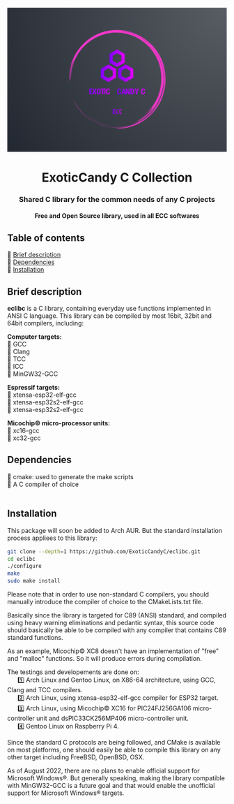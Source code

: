 ![alt text](media/banner.png)
<h1 align="center">ExoticCandy C Collection</h1>
<h3 align="center">Shared C library for the common needs of any C projects</h3>
<h4 align="center">Free and Open Source library, used in all ECC softwares</h4>


## Table of contents
🔸 [Brief description](#brief-description) \
🔸 [Dependencies](#dependencies) \
🔸 [Installation](#installation)




## Brief description

**eclibc** is a C library, containing everyday use functions implemented in ANSI C language. This library can be compiled by most 16bit, 32bit and 64bit compilers, including:

**Computer targets:**<br />
🔹 GCC<br />
🔹 Clang<br />
🔹 TCC<br />
🔹 ICC<br />
🔹 MinGW32-GCC<br />

**Espressif targets:**<br />
🔸 xtensa-esp32-elf-gcc<br />
🔸 xtensa-esp32s2-elf-gcc<br />
🔸 xtensa-esp32s2-elf-gcc<br />

**Micochip© micro-processor units:**<br />
🔸 xc16-gcc<br />
🔸 xc32-gcc<br />


## Dependencies

💠️ cmake: used to generate the make scripts<br />
💠️ A C compiler of choice<br />
<br />

## Installation

This package will soon be added to Arch AUR. But the standard installation process appliees to this library:

```bash
git clone --depth=1 https://github.com/ExoticCandyC/eclibc.git
cd eclibc
./configure
make
sudo make install
```

Please note that in order to use non-standard C compilers, you should manually introduce the compiler of choice to the CMakeLists.txt file.

Basically since the library is targeted for C89 (ANSI) standard, and compiled using heavy warning eliminations and pedantic syntax, this source code should basically be able to be compiled with any compiler that contains C89 standard functions.

As an example, Micochip© XC8 doesn't have an implementation of "free" and "malloc" functions. So it will produce errors during compilation.

The testings and developements are done on:<br />
&nbsp;&nbsp;&nbsp;&nbsp;&nbsp;&nbsp;1️⃣ Arch Linux and Gentoo Linux, on X86-64 architecture, using GCC, Clang and TCC compilers.<br />
&nbsp;&nbsp;&nbsp;&nbsp;&nbsp;&nbsp;2️⃣ Arch Linux, using xtensa-esp32-elf-gcc compiler for ESP32 target.<br />
&nbsp;&nbsp;&nbsp;&nbsp;&nbsp;&nbsp;3️⃣ Arch Linux, using Micochip© XC16 for PIC24FJ256GA106 micro-controller unit and dsPIC33CK256MP406 micro-controller unit.<br />
&nbsp;&nbsp;&nbsp;&nbsp;&nbsp;&nbsp;4️⃣ Gentoo Linux on Raspberry Pi 4.<br />

Since the standard C protocols are being followed, and CMake is available on most platforms, one should easily be able to compile this library on any other target including FreeBSD, OpenBSD, OSX. 

As of August 2022, there are no plans to enable official support for Microsoft Windows®. But generally speaking, making the library compatible with MinGW32-GCC is a future goal and that would enable the unofficial support for Microsoft Windows® targets.








